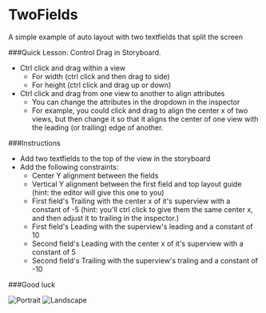 TwoFields
=========

A simple example of auto layout with two textfields that split the screen

###Quick Lesson: Control Drag in Storyboard.
- Ctrl click and drag within a view 
  - For width (ctrl click and then drag to side) 
  - For height (ctrl click and drag up or down)
- Ctrl click and drag from one view to another to align attributes
  - You can change the attributes in the dropdown in the inspector
  - For example, you could click and drag to align the center x of two views, but then change it so that it aligns the center of one view with the leading (or trailing) edge of another.

###Instructions

- Add two textfields to the top of the view in the storyboard
- Add the following constraints:
  - Center Y alignment between the fields
  - Vertical Y alignment between the first field and top layout guide (hint: the editor will give this one to you)
  - First field's Trailing with the center x of it's superview with a constant of -5 (hint: you'll ctrl click to give them the same center x, and then adjust it to trailing in the inspector.)
  - First field's Leading with the superview's leading and a constant of 10
  - Second field's Leading with the center x of it's superview with a constant of 5
  - Second field's Trailing with the superview's traling and a constant of -10

###Good luck

![Portrait](http://cl.ly/image/1k1Q1Z1u2v0q/Portrait.png)
![Landscape](http://f.cl.ly/items/0W3t3c0Z0e1z3u1Y0j3A/Landscape.png)
